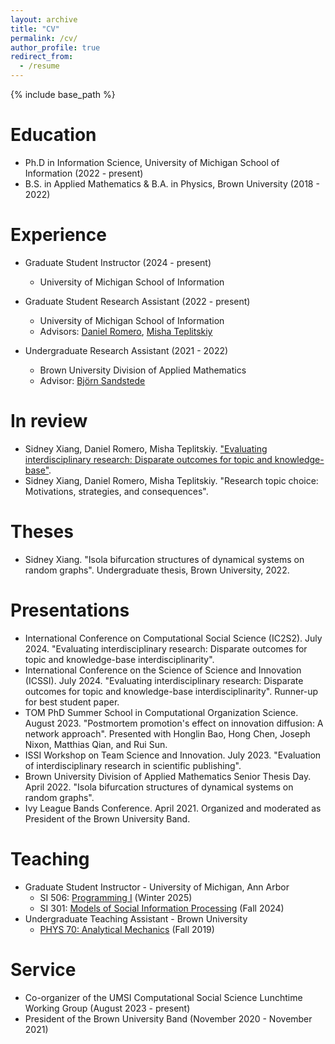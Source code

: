 ```yaml
---
layout: archive
title: "CV"
permalink: /cv/
author_profile: true
redirect_from:
  - /resume
---
```


{% include base_path %}

Education
======
* Ph.D in Information Science, University of Michigan School of Information (2022 - present)
* B.S. in Applied Mathematics & B.A. in Physics, Brown University (2018 - 2022)

Experience
======
* Graduate Student Instructor (2024 - present)
  * University of Michigan School of Information
* Graduate Student Research Assistant (2022 - present)
  * University of Michigan School of Information
  * Advisors: [Daniel Romero](http://www.dromero.org), [Misha Teplitskiy](https://www.misha.mx)

* Undergraduate Research Assistant (2021 - 2022)
  * Brown University Division of Applied Mathematics
  * Advisor: [Bj&ouml;rn Sandstede](https://bjornsandstede.com)

In review
======
* Sidney Xiang, Daniel Romero, Misha Teplitskiy. ["Evaluating interdisciplinary research: Disparate outcomes for topic and knowledge-base"](https://dx.doi.org/10.2139/ssrn.4823122).
* Sidney Xiang, Daniel Romero, Misha Teplitskiy. "Research topic choice: Motivations, strategies, and consequences". 

<!-- Publications
======
  <ul>{% for post in site.publications %}
    {% include archive-single-cv.html %}
  {% endfor %}</ul>
-->

Theses
======
* Sidney Xiang. "Isola bifurcation structures of dynamical systems on random graphs". Undergraduate thesis, Brown University, 2022.
  
Presentations
======
* International Conference on Computational Social Science (IC2S2). July 2024. "Evaluating interdisciplinary research: Disparate outcomes for topic and knowledge-base interdisciplinarity".
* International Conference on the Science of Science and Innovation (ICSSI). July 2024. "Evaluating interdisciplinary research: Disparate outcomes for topic and knowledge-base interdisciplinarity". Runner-up for best student paper.
* TOM PhD Summer School in Computational Organization Science. August 2023. "Postmortem promotion's effect on innovation diffusion: A network approach". Presented with Honglin Bao, Hong Chen, Joseph Nixon, Matthias Qian, and Rui Sun.
* ISSI Workshop on Team Science and Innovation. July 2023. "Evaluation of interdisciplinary research in scientific publishing".
* Brown University Division of Applied Mathematics Senior Thesis Day. April 2022. "Isola bifurcation structures of dynamical systems on random graphs".
* Ivy League Bands Conference. April 2021. Organized and moderated as President of the Brown University Band.
  
Teaching
======
* Graduate Student Instructor - University of Michigan, Ann Arbor
  * SI 506: [Programming I](https://www.si.umich.edu/programs/courses/506) (Winter 2025)
  * SI 301: [Models of Social Information Processing](https://www.si.umich.edu/programs/courses/301) (Fall 2024)
* Undergraduate Teaching Assistant - Brown University
  * [PHYS 70: Analytical Mechanics](https://selfservice.brown.edu/ss/bwckctlg.p_disp_course_detail?cat_term_in=201310&subj_code_in=PHYS&crse_numb_in=0070) (Fall 2019)


<!--  <ul>{% for post in site.teaching %} -->
<!--    {% include archive-single-cv.html %} -->
<!--  {% endfor %}</ul> -->
  
Service
======
* Co-organizer of the UMSI Computational Social Science Lunchtime Working Group (August 2023 - present)
* President of the Brown University Band (November 2020 - November 2021)
